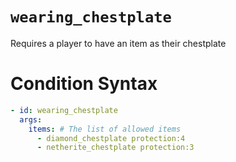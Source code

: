 # `wearing_chestplate`

Requires a player to have an item as their chestplate

# Condition Syntax
```yaml
- id: wearing_chestplate
  args:
    items: # The list of allowed items
      - diamond_chestplate protection:4
      - netherite_chestplate protection:3 
```
